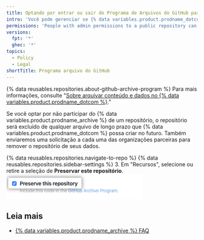 ```yaml
---
title: Optando por entrar ou sair do Programa de Arquivos do GitHub para seu repositório público
intro: 'Você pode gerenciar se {% data variables.product.prodname_dotcom %} inclui seu repositório público no {% data variables.product.prodname_archive %} para ajudar a garantir a preservação, no longo prazo, do software de código aberto mundial.'
permissions: 'People with admin permissions to a public repository can opt into or out of the {% data variables.product.prodname_archive %}.'
versions:
  fpt: '*'
  ghec: '*'
topics:
  - Policy
  - Legal
shortTitle: Programa arquivo do GitHub
---
```


{% data reusables.repositories.about-github-archive-program %} Para mais informações, consulte "[Sobre arquivar conteúdo e dados no {% data variables.product.prodname_dotcom %}](/github/creating-cloning-and-archiving-repositories/about-archiving-content-and-data-on-github#about-the-github-archive-program)."

Se você optar por não participar do {% data variables.product.prodname_archive %} de um repositório, o repositório será excluído de qualquer arquivo de longo prazo que {% data variables.product.prodname_dotcom %} possa criar no futuro. Também enviaremos uma solicitação a cada uma das organizações parceiras para remover o repositório de seus dados.

{% data reusables.repositories.navigate-to-repo %}
{% data reusables.repositories.sidebar-settings %}
3. Em "Recursos", selecione ou retire a seleção de **Preservar este repositório**. ![Caixa de seleção para permitir que {% data variables.product.prodname_dotcom %} inclua seu código no {% data variables.product.prodname_archive %}](/assets/images/help/repository/github-archive-program-checkbox.png)

## Leia mais
- [{% data variables.product.prodname_archive %} FAQ](https://archiveprogram.github.com/faq/)
